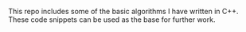 This repo includes some of the basic algorithms I have written in C++. These code snippets can be used as the base for further work.
